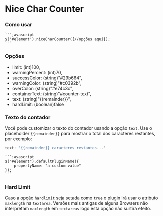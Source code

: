 # Nice Char Counter

### Como usar

    ```javascript
    $('#element').niceCharCounter({//opções aqui});
    ```

### Opções
* limit: (int)100,
* warningPercent: (int)70,
* successColor: (string)"#29b664",
* warningColor: (string)"#c0392b",
* overColor: (string)"#e74c3c",
* containerText: (string)"#counter-text",
* text: (string)"{{remainder}}",
* hardLimit: (boolean)false

### Texto do contador
Você pode customizar o texto do contador usando a opção `text`. Use o placeholder `{{remainder}}` para mostrar o total dos caracteres restantes, por exemplo:

```javascript
text: '{{remainder}} caracteres restantes...' 
```

	```javascript
	$("#element").defaultPluginName({
		propertyName: "a custom value"
	});
	```

### Hard Limit
Caso a opção `hardlimit` seja setada como `true` o plugin irá usar o atributo `maxlength` na `textarea`. Versões mais antigas de alguns Browsers não interpretam `maxlength` em `textareas` logo esta opção não surtirá efeito.
